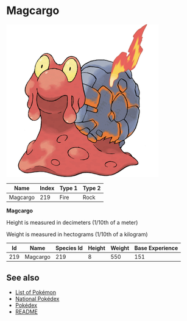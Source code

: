 # Magcargo


![Magcargo](images/219.png)

| **Name** | **Index** | **Type 1** | **Type 2** |
|----|----|----|----|
| Magcargo | 219 | Fire | Rock  |

**Magcargo** 


Height is measured in decimeters (1/10th of a meter)

Weight is measured in hectograms (1/10th of a kilogram)

| **Id** | **Name** | **Species Id** | **Height** | **Weight** | **Base Experience** |
|--------|----------|----------------|------------|------------|---------------------|
| 219 | Magcargo | 219 | 8 | 550 | 151 |


## See also

- [List of Pokémon](../pokemon.md)
- [National Pokédex](../national_pokedex.md)
- [Pokédex](../pokedex.md)
- [README](../README.md)
